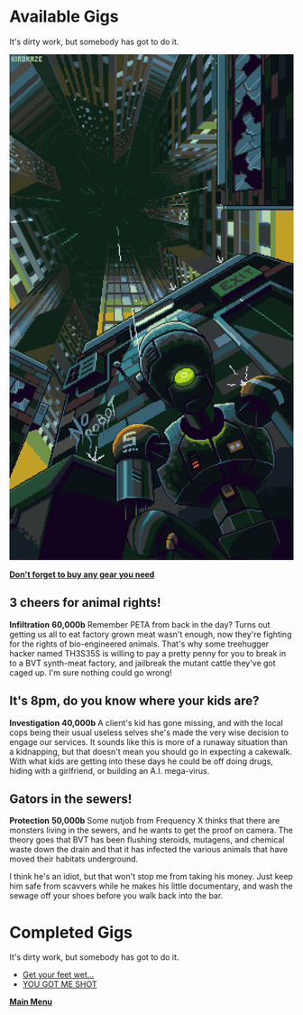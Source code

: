 # Available Gigs
It's dirty work, but somebody has got to do it. 

![Welcome](../assets/images/8vRNqUU.gif)
 
 **[Don't forget to buy any gear you need](Marketplace.md)**
 
## 3 cheers for animal rights!
**Infiltration**
**60,000b**
Remember PETA from back in the day? Turns out getting us all to eat factory grown meat wasn't enough, now they're fighting for the rights of bio-engineered animals. That's why some treehugger hacker named TH3S35S is willing to pay a pretty penny for you to break in to a BVT synth-meat factory, and jailbreak the mutant cattle they've got caged up. I'm sure nothing could go wrong!

## It's 8pm, do you know where your kids are?
**Investigation**
**40,000b**
A client's kid has gone missing, and with the local cops being their usual useless selves she's made the very wise decision to engage our services. It sounds like this is more of a runaway situation than a kidnapping, but that doesn't mean you should go in expecting a cakewalk. With what kids are getting into these days he could be off doing drugs, hiding with a girlfriend, or building an A.I. mega-virus. 

## Gators in the sewers!
**Protection**
**50,000b**
Some nutjob from Frequency X thinks that there are monsters living in the sewers, and he wants to get the proof on camera. The theory goes that BVT has been flushing steroids, mutagens, and chemical waste down the drain and that it has infected the various animals that have moved their habitats underground. 

I think he's an idiot, but that won't stop me from taking his money. Just keep him safe from scavvers while he makes his little documentary, and wash the sewage off your shoes before you walk back into the bar.

# Completed Gigs
It's dirty work, but somebody has got to do it. 
- [Get your feet wet...](Complete/getyfw.md)
- [YOU GOT ME SHOT](Complete/ygms!.md)

 **[Main Menu](../README.md)**